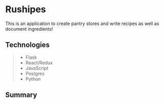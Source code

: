 # Rushipes

This is an application to create pantry stores and write recipes as well as document ingredients! 

## Technologies

> * Flask
> * React/Redux
> * JavaScript
> * Postgres
> * Python

## Summary

